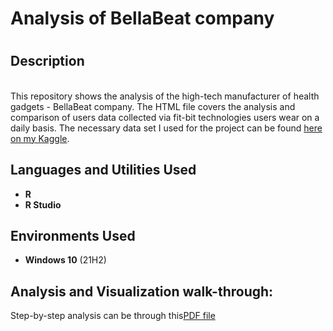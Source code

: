 <h1>Analysis of BellaBeat company<h1>

<h2>Description</h2>
<br /> This repository shows the analysis of the high-tech manufacturer of health gadgets - BellaBeat company. The HTML file covers the analysis and comparison of users data collected via fit-bit technologies users wear on a daily basis. The necessary data set I used for the project can be found <a href="https://www.kaggle.com/datasets/shokirjonotamirzaev/bellabeat-marketing-analysis">here on my Kaggle</a>.
<br />

<h2>Languages and Utilities Used</h2>

- <b>R </b> 
- <b>R Studio</b>

<h2>Environments Used </h2>

- <b>Windows 10</b> (21H2)

<h2>Analysis and Visualization walk-through:</h2>

<p align="left">
Step-by-step analysis can be through this<a href="https://github.com/miracle99shoh/BellaBeat_analysis_on_RStudio/blob/main/1-case_study_2_bellabeat_html_to_pdf_1page.pdf">PDF file</a>
<br />
